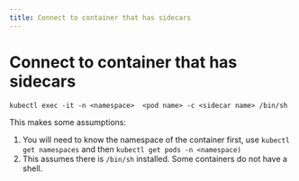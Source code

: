 ```yaml
---
title: Connect to container that has sidecars
---
```


# Connect to container that has sidecars

```shell
kubectl exec -it -n <namespace>  <pod name> -c <sidecar name> /bin/sh 
```
 This makes some assumptions:


1. You will need to know the namespace of the container first, use `kubectl get namespaces` and then `kubectl get pods -n <namespace)`
2. This assumes there is `/bin/sh` installed. Some containers do not have a shell. 